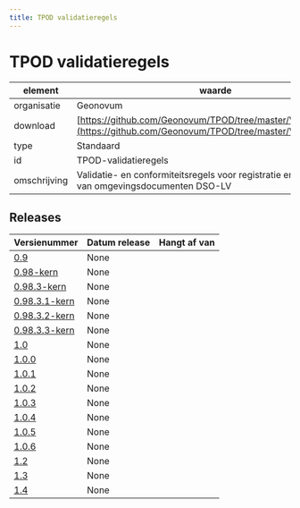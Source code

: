 ```yaml
---
title: TPOD validatieregels
---
```


# TPOD validatieregels

|element|waarde|
|-----|------|
| organisatie  |Geonovum|
| download  | [https://github.com/Geonovum/TPOD/tree/master/Validatieregels](<https://github.com/Geonovum/TPOD/tree/master/Validatieregels>)|
| type  |Standaard|
| id  |TPOD-validatieregels|
| omschrijving  |Validatie- en conformiteitsregels voor registratie en publicatie van omgevingsdocumenten DSO-LV|

## Releases

|Versienummer|Datum release|Hangt af van
|-------|-------|-----|
| [0.9](<https://github.com/Geonovum/TPOD/blob/master/Validatieregels/Toelichting Validatieproces DSO v0.9.pdf>)|None||
| [0.98-kern](<https://github.com/Geonovum/TPOD/blob/master/Validatieregels/Validatie- en conformiteitsregels TPOD v0.98-kern.pdf>)|None||
| [0.98.3-kern](<https://github.com/Geonovum/TPOD/blob/master/Validatieregels/Validaties_TPOD v0.98.3-kern.zip>)|None||
| [0.98.3.1-kern](<https://github.com/Geonovum/TPOD/blob/master/Validatieregels/Validaties_TPOD v0.98.3.1-kern.zip>)|None||
| [0.98.3.2-kern](<https://github.com/Geonovum/TPOD/blob/master/Validatieregels/Validaties_TPOD_v0.98.3.2-kern.zip>)|None||
| [0.98.3.3-kern](<https://github.com/Geonovum/TPOD/blob/master/Validatieregels/Validaties_TPOD v0.98.3.3-kern.zip>)|None||
| [1.0](<https://github.com/Geonovum/TPOD/blob/master/Validatieregels/Toelichting Validatieproces DSO v1.0.pdf>)|None||
| [1.0.0](<https://github.com/Geonovum/TPOD/blob/master/Validatieregels/Validaties_TPOD v1.0.0.zip>)|None||
| [1.0.1](<https://github.com/Geonovum/TPOD/blob/master/Validatieregels/Validaties_TPOD v1.0.1.zip>)|None||
| [1.0.2](<https://github.com/Geonovum/TPOD/blob/master/Validatieregels/Validaties_TPOD v1.0.2.zip>)|None||
| [1.0.3](<https://github.com/Geonovum/TPOD/blob/master/Validatieregels/Validaties_TPOD v1.0.3.zip>)|None||
| [1.0.4](<https://github.com/Geonovum/TPOD/blob/master/Validatieregels/Validaties_TPOD v1.0.4.zip>)|None||
| [1.0.5](<https://github.com/Geonovum/TPOD/blob/master/Validatieregels/Validaties_TPOD v1.0.5.zip>)|None||
| [1.0.6](<https://github.com/Geonovum/TPOD/blob/master/Validatieregels/Validaties_TPOD v1.0.6.zip>)|None||
| [1.2](<https://github.com/Geonovum/TPOD/blob/master/Validatieregels/Toelichting Validatiematrix v1.2.pdf>)|None||
| [1.3](<https://github.com/Geonovum/TPOD/blob/master/Validatieregels/Toelichting Validatiematrix v1.3.pdf>)|None||
| [1.4](<https://github.com/Geonovum/TPOD/blob/master/Validatieregels/Toelichting_Validatiematrix_v1.4.pdf>)|None||

